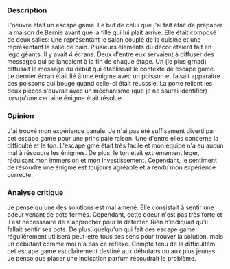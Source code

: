 ### Description
L'oeuvre était un escape game. Le but de celui que j'ai fait était de prépaper la maison de Bernie avant que la fille qui lui plait arrive. Elle était composé de deux salles: une représentant le salon couplé de la cuisine et une représentant la salle de bain. Plusieurs éléments du décor étaient fait en lego géants. Il y avait 4 écrans. Deux d'entre eux servaient à diffuser des messages qui se lançaient à la fin de chaque étape. Un (le plus grnad) diffusait le message du début qui établissait le contexte de escape game. Le dernier écran était lié à une énigme avec un poisson et faisait apparaitre des poissons qui bouge quand celle-ci était réusssie. La porte reliant les deux pièces s'ouvrait avec un méchanisme (que je ne saurai identifier) lorsqu'une certaine énigme était résolue.

### Opinion
J'ai trouvé mon expérience banale. Je n'ai pas été suffisament diverti par cet escape game pour une principale raison. Une d'entre elles concerne la difficulté et le ton. L'escape gme était très facile et mon équipe n'a eu aucun mal à résoudre les énigmes. De plus, le ton était extremement léger, réduisant mon immersion et mon investissement. Cependant, le sentiment de résoudre une énigme est toujours agréable et a rendu mon expérience correcte.

### Analyse critique
Je pense qu'une des solutions est mal amené. Elle consistait à sentir une odeur venant de pots fermés. Cependant, cette odeur n'est pas très forte et il est nécesssaire de s'approcher pour la détecter. Rien n'indiquait qu'il fallait sentir ses pots. De plus, quelqu'un qui fait des escape game régulièrement utilisera peut-etre tous ses sens pour trouver la solution, mais un débutant comme moi n'a pas ce réflexe. Compte tenu de la difficultém cet escape game est clairement destiné aux débutans ou aux plus jeunes. Je pense que placer une indication parfum résoudrait le problème.

